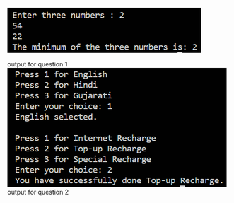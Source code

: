 <img src="./assets/1.png"></img>

output for question 1
<img src="./assets/2.png"></img>
output for question 2
